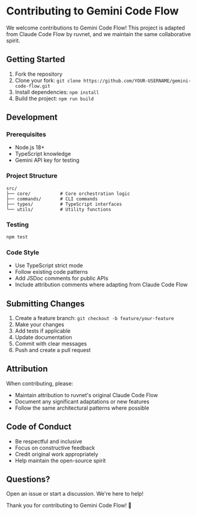 # Contributing to Gemini Code Flow

We welcome contributions to Gemini Code Flow! This project is adapted from Claude Code Flow by ruvnet, and we maintain the same collaborative spirit.

## Getting Started

1. Fork the repository
2. Clone your fork: `git clone https://github.com/YOUR-USERNAME/gemini-code-flow.git`
3. Install dependencies: `npm install`
4. Build the project: `npm run build`

## Development

### Prerequisites
- Node.js 18+
- TypeScript knowledge
- Gemini API key for testing

### Project Structure
```
src/
├── core/           # Core orchestration logic
├── commands/       # CLI commands
├── types/          # TypeScript interfaces
└── utils/          # Utility functions
```

### Testing
```bash
npm test
```

### Code Style
- Use TypeScript strict mode
- Follow existing code patterns
- Add JSDoc comments for public APIs
- Include attribution comments where adapting from Claude Code Flow

## Submitting Changes

1. Create a feature branch: `git checkout -b feature/your-feature`
2. Make your changes
3. Add tests if applicable
4. Update documentation
5. Commit with clear messages
6. Push and create a pull request

## Attribution

When contributing, please:
- Maintain attribution to ruvnet's original Claude Code Flow
- Document any significant adaptations or new features
- Follow the same architectural patterns where possible

## Code of Conduct

- Be respectful and inclusive
- Focus on constructive feedback
- Credit original work appropriately
- Help maintain the open-source spirit

## Questions?

Open an issue or start a discussion. We're here to help!

Thank you for contributing to Gemini Code Flow! 🚀